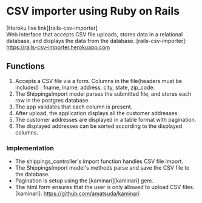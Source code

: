 # CSV importer using Ruby on Rails
[Heroku live link][rails-csv-importer]<br />
Web interface that accepts CSV file uploads, stores data in a relational database, and displays the data from the database.
[rails-csv-importer]: https://rails-csv-importer.herokuapp.com
## Functions
1. Accepts a CSV file via a form. Columns in the file(headers must be included) : fname, lname, address, city, state, zip_code.
1. The ShippingsImport model parses the submitted file, and stores each row in the postgres database.
1. The app validates that each column is present.
1. After upload, the application displays all the customer addresses.
1. The customer addresses are displayed in a table format with pagination.
1. The displayed addresses can be sorted according to the displayed columns.

### Implementation
- The shippings_controller's import function handles CSV file import.
- The ShippingsImport model's methods parse and save the CSV file to the database.
- Pagination is setup using the [kaminari][kaminari] gem.
- The html form ensures that the user is only allowed to upload CSV files.
[kaminari]: https://github.com/amatsuda/kaminari
